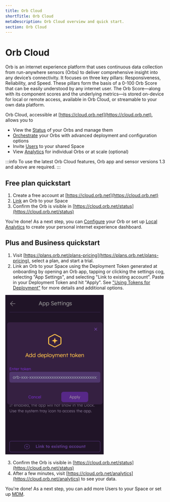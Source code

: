 ```yaml
---
title: Orb Cloud
shortTitle: Orb Cloud
metaDescription: Orb Cloud overview and quick start.
section: Orb Cloud
---
```


# Orb Cloud

Orb is an internet experience platform that uses continuous data collection from run-anywhere sensors (Orbs) to deliver comprehensive insight into any device’s connectivity. It focuses on three key pillars: Responsiveness, Reliability, and Speed. These pillars form the basis of a 0-100 Orb Score that can be easily understood by any internet user. The Orb Score—along with its component scores and the underlying metrics—is stored on-device for local or remote access, available in Orb Cloud, or streamable to your own data platform.

Orb Cloud, accessible at [https://cloud.orb.net](https://cloud.orb.net), allows you to

* View the [Status](/docs/orb-cloud/status) of your Orbs and manage them
* [Orchestrate](/docs/deploy-and-configure) your Orbs with advanced deployment and configuration options
* Invite [Users](/docs/orb-cloud/manage-users) to your shared Space
* View [Analytics](/docs/orb-cloud/analytics) for individual Orbs or at scale (optional)

:::info
To use the latest Orb Cloud features, Orb app and sensor versions 1.3 and above are required.
:::

## Free plan quickstart

1. Create a free account at [https://cloud.orb.net](https://cloud.orb.net)
2. [Link](/docs/orb-app/linking-orb-to-account) an Orb to your Space
3. Confirm the Orb is visible in [https://cloud.orb.net/status](https://cloud.orb.net/status)

You're done! As a next step, you can [Configure](/docs/deploy-and-configure/configuration) your Orb or set up [Local Analytics](/docs/deploy-and-configure/local-analytics) to create your personal internet experience dashboard.

## Plus and Business quickstart

1. Visit [https://plans.orb.net/plans-pricing](https://plans.orb.net/plans-pricing), select a plan, and start a trial.
2. Link an Orb to your Space using the Deployment Token generated at onboarding by opening an Orb app, tapping or clicking the settings cog, selecting "App Settings", and selecting "Link to existing account". Paste in your Deployment Token and hit "Apply". See ["Using Tokens for Deployment"](/docs/deploy-and-configure/deployment-tokens#using-tokens-for-deployment) for more details and additional options.

<img src="../../images/deploy-and-configure/app-deployment-token.png" alt="App Deployment Token" style="max-height:500px;margin:auto;">

3. Confirm the Orb is visible in [https://cloud.orb.net/status](https://cloud.orb.net/status)
4. After a few minutes, visit [https://cloud.orb.net/analytics](https://cloud.orb.net/analytics) to see your data.

You're done! As a next step, you can add more Users to your Space or set up [MDM](/docs/deploy-and-configure/mdm).
